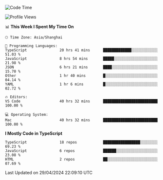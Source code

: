 <!--START_SECTION:waka-->
![Code Time](http://img.shields.io/badge/Code%20Time-6%2C032%20hrs%2026%20mins-blue)

![Profile Views](http://img.shields.io/badge/Profile%20Views-0-blue)

📊 **This Week I Spent My Time On** 

```text
🕑︎ Time Zone: Asia/Shanghai

💬 Programming Languages: 
TypeScript               20 hrs 41 mins      █████████████░░░░░░░░░░░░   51.03 % 
JavaScript               8 hrs 54 mins       █████░░░░░░░░░░░░░░░░░░░░   21.98 % 
JSON                     6 hrs 21 mins       ████░░░░░░░░░░░░░░░░░░░░░   15.70 % 
Other                    1 hr 40 mins        █░░░░░░░░░░░░░░░░░░░░░░░░   04.14 % 
YAML                     1 hr 6 mins         █░░░░░░░░░░░░░░░░░░░░░░░░   02.72 % 

🔥 Editors: 
VS Code                  40 hrs 32 mins      █████████████████████████   100.00 % 

💻 Operating System: 
Mac                      40 hrs 32 mins      █████████████████████████   100.00 % 
```

**I Mostly Code in TypeScript** 

```text
TypeScript               18 repos            █████████████████░░░░░░░░   69.23 % 
JavaScript               6 repos             ██████░░░░░░░░░░░░░░░░░░░   23.08 % 
HTML                     2 repos             ██░░░░░░░░░░░░░░░░░░░░░░░   07.69 % 
```




 Last Updated on 29/04/2024 22:09:10 UTC
<!--END_SECTION:waka-->
